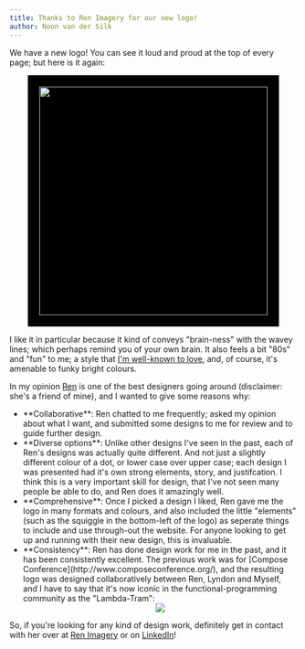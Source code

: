 ```yaml
---
title: Thanks to Ren Imagery for our new logo!
author: Noon van der Silk
---
```


We have a new logo! You can see it loud and proud at the top of every page;
but here is it again:

<center><img style='background: black; padding: 20px;' src="/images/braneshop-blue.png" width="400" /></center>

I like it in particular because it kind of conveys "brain-ness" with the wavey
lines; which perhaps remind you of your own brain. It also feels a bit "80s"
and "fun" to me; a style that [I'm well-known to
love](https://silky.github.io/posts/2019-01-27-Designing-Functional-Cloths-with-Haskell.html), and, of course, it's amenable to funky bright colours.

In my opinion
[Ren](https://www.theloop.com.au/renlemon/portfolio/Graphic-Designer/Melbourne)
is one of the best designers going around (disclaimer: she's a friend of
mine), and I wanted to give some reasons why:

<ul class="normal">
<li> **Collaborative**: Ren chatted to me frequently; asked my opinion about what I want, and submitted some designs to me for review and to guide further design.  </li>
<li> **Diverse options**: Unlike other designs I've seen in the past, each of Ren's designs was actually quite different. And not just a slightly different colour of a dot, or lower case over upper case; each design I was presented had it's own strong elements, story, and justifcation.  I think this is a very important skill for design, that I've not seen many people be able to do, and Ren does it amazingly well.
</li>
<li> **Comprehensive**: Once I picked a design I liked, Ren gave me the logo
in many formats and colours, and also included the little "elements" (such as
the squiggle in the bottom-left of the logo) as seperate things to include and
use through-out the website. For anyone looking to get up and running with
their new design, this is invaluable.
</li>
<li> **Consistency**: Ren has done design work for me in the past, and it has
been consistently excellent. The previous work was for
[Compose Conference](http://www.composeconference.org/), and the resulting
logo was designed collaboratively between Ren, Lyndon and Myself, and I have to say that
it's now iconic in the functional-programming community as the "Lambda-Tram":
<center><img src="/images/blog/LambdaTramWeb2017.png" /></center>
</li>
</ul>

So, if you're looking for any kind of design work, definitely get in contact
with her over at [Ren
Imagery](https://www.theloop.com.au/renlemon/portfolio/Graphic-Designer/Melbourne) or on [LinkedIn](https://www.linkedin.com/in/lauren-harris-22409899/)!
